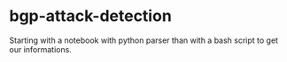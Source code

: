 # bgp-attack-detection

Starting with a notebook with python parser than with a bash script to get our informations.